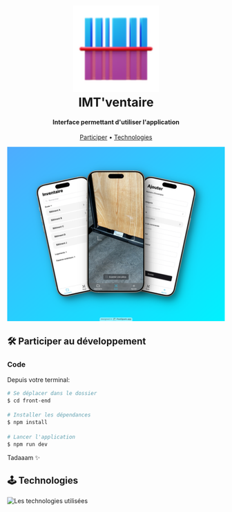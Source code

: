 <h1 align="center">
    <br>
        <img src="/front-end/public/logo.png" alt="Logo" width="200">
    <br>
    IMT'ventaire
</h1>

<h4 align="center">Interface permettant d'utiliser l'application</h4>

<p align="center">
  <a href="#🛠️-participer-au-développement">Participer</a> •
  <a href="#🕹️-technologies">Technologies</a>
</p>

![Screenshot de l'application](/front-end/public/preview.png)

## 🛠️ Participer au développement

### Code

Depuis votre terminal:

```bash
# Se déplacer dans le dossier
$ cd front-end

# Installer les dépendances
$ npm install

# Lancer l'application
$ npm run dev
```

Tadaaam ✨

## 🕹️ Technologies

<img src="https://skillicons.dev/icons?i=react,tailwind,vite" alt="Les technologies utilisées" />
